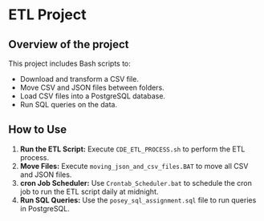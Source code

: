 # ETL Project

## Overview of the project

This project includes Bash scripts to:
- Download and transform a CSV file.
- Move CSV and JSON files between folders.
- Load CSV files into a PostgreSQL database.
- Run SQL queries on the data.

## How to Use

1. **Run the ETL Script:** Execute `CDE_ETL_PROCESS.sh` to perform the ETL process.
2. **Move Files:** Execute `moving_json_and_csv_files.BAT` to move all CSV and JSON files.
3. **cron Job Scheduler:** Use `Crontab_Scheduler.bat` to schedule the cron job to run the ETL script daily at midnight.
4. **Run SQL Queries:** Use the `posey_sql_assignment.sql` file to run queries in PostgreSQL.

